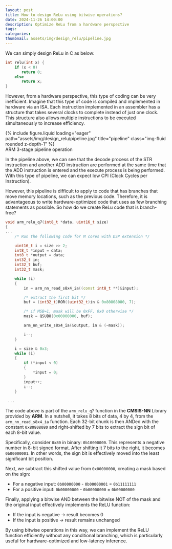 ```yaml
---
layout: post
title: How to design ReLu using bitwise operations?
date: 2024-11-26 14:00:00
description: Optimize ReLu from a hardware perspective
tags:
categories:
thumbnail: assets/img/design_relu/pipeline.jpg
---
```


We can simply design ReLu in C as below:
```c++
int relu(int x) {
	if (x < 0) 
	   return 0;
	else
	   return x;
}
```

However, from a hardware perspective, this type of coding can be very inefficient.
Imagine that this type of code is compiled and implemented in hardware via an ISA.
Each instruction implemented in an assembler has a structure that takes several clocks to complete instead of just one clock. This structure also allows multiple instructions to be executed simultaneously to increase efficiency.

<div class="row">
    <div class="col-sm mt-3 mt-md-0">
        {% include figure.liquid loading="eager" path="assets/img/design_relu/pipeline.jpg" title="pipeline" class="img-fluid rounded z-depth-1" %}
    </div>
</div>
<div class="caption">
    ARM 3-stage pipeline operation
</div>

In the pipeline above, we can see that the decode process of the STR instruction and another ADD instruction are performed at the same time that the ADD instruction is entered and the execute process is being performed. With this type of pipeline, we can expect low CPI (Clock Cycles per Instruction).
 
However, this pipeline is difficult to apply to code that has branches that move memory locations, such as the previous code. Therefore, it is advantageous to write hardware-optimized code that uses as few branching statements as possible. So how do we create ReLu code that is branch-free?
```c++
void arm_relu_q7(int8_t *data, uint16_t size)
{
...
    /* Run the following code for M cores with DSP extension */

    uint16_t i = size >> 2;
    int8_t *input = data;
    int8_t *output = data;
    int32_t in;
    int32_t buf;
    int32_t mask;

    while (i)
    {
        in = arm_nn_read_s8x4_ia((const int8_t **)&input);

        /* extract the first bit */
        buf = (int32_t)ROR((uint32_t)in & 0x80808080, 7);

        /* if MSB=1, mask will be 0xFF, 0x0 otherwise */
        mask = QSUB8(0x00000000, buf);

        arm_nn_write_s8x4_ia(&output, in & (~mask));

        i--;
    }

    i = size & 0x3;
    while (i)
    {
        if (*input < 0)
        {
            *input = 0;
        }
        input++;
        i--;
    }
    
 ...
```

The code above is part of the `arm_relu_q7` function in the **CMSIS-NN** Library provided by **ARM**.
In a nutshell, it takes 8 bits of data, 4 by 4, from the `arm_nn_read_s8x4_ia` function.
Each 32-bit chunk is then ANDed with the constant `0x80808080` and right-shifted by 7 bits to extract the sign bit of each 8-bit value.
 
Specifically, consider `0x80` in binary: `0b10000000`. This represents a negative number in 8-bit signed format. After shifting it 7 bits to the right, it becomes `0b00000001`. In other words, the sign bit is effectively moved into the least significant bit position.
 
Next, we subtract this shifted value from `0x00000000`, creating a mask based on the sign:

- For a negative input: `0b00000000` - `0b00000001` = `0b11111111`
- For a positive input: `0b00000000` - `0b00000000` = `0b00000000`
 
Finally, applying a bitwise AND between the bitwise NOT of the mask and the original input effectively implements the ReLU function:

- If the input is negative → result becomes 0
- If the input is positive → result remains unchanged

By using bitwise operations in this way, we can implement the ReLU function efficiently without any conditional branching, which is particularly useful for hardware-optimized and low-latency inference.